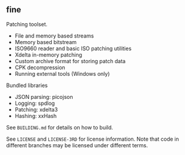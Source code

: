 fine
----

Patching toolset.

- File and memory based streams
- Memory based bitstream
- ISO9660 reader and basic ISO patching utilities
- Xdelta in-memory patching
- Custom archive format for storing patch data
- CPK decompression
- Running external tools (Windows only)

Bundled libraries
- JSON parsing: picojson
- Logging: spdlog
- Patching: xdelta3
- Hashing: xxHash

See `BUILDING.md` for details on how to build.

See `LICENSE` and `LICENSE-3RD` for license information.
Note that code in different branches may be licensed under different terms.
